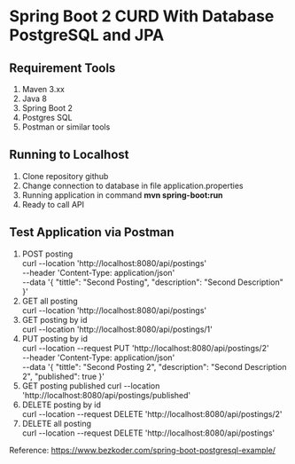 # Spring Boot 2 CURD With Database PostgreSQL and JPA

## Requirement Tools
1. Maven 3.xx
2. Java 8
3. Spring Boot 2
4. Postgres SQL
5. Postman or similar tools

## Running to Localhost
1. Clone repository github
2. Change connection to database in file application.properties
3. Running application in command **mvn spring-boot:run**
4. Ready to call API

## Test Application via Postman
1. POST posting \
   curl --location 'http://localhost:8080/api/postings' \
   --header 'Content-Type: application/json' \
   --data '{
   "tittle": "Second Posting",
   "description": "Second Description"
   }'
2. GET all posting \
   curl --location 'http://localhost:8080/api/postings'
3. GET posting by id \
   curl --location 'http://localhost:8080/api/postings/1'
4. PUT posting by id \
   curl --location --request PUT 'http://localhost:8080/api/postings/2' \
   --header 'Content-Type: application/json' \
   --data '{
   "tittle": "Second Posting 2",
   "description": "Second Description 2",
   "published": true
   }'
5. GET posting published
   curl --location 'http://localhost:8080/api/postings/published'
6. DELETE posting by id \
   curl --location --request DELETE 'http://localhost:8080/api/postings/2'
7. DELETE all posting \
   curl --location --request DELETE 'http://localhost:8080/api/postings'

Reference: https://www.bezkoder.com/spring-boot-postgresql-example/